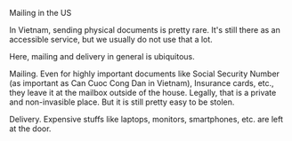 Mailing in the US

In Vietnam, sending physical documents is pretty rare. It's still there as an accessible service, but we usually do not use that a lot.

Here, mailing and delivery in general is ubiquitous.

Mailing. Even for highly important documents like Social Security Number (as important as Can Cuoc Cong Dan in Vietnam), Insurance cards, etc., they leave it at the mailbox outside of the house. Legally, that is a private and non-invasible place. But it is still pretty easy to be stolen.

Delivery. Expensive stuffs like laptops, monitors, smartphones, etc. are left at the door. 